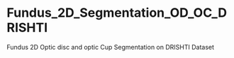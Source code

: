 # Fundus_2D_Segmentation_OD_OC_DRISHTI
Fundus 2D Optic disc and optic Cup Segmentation on DRISHTI Dataset
